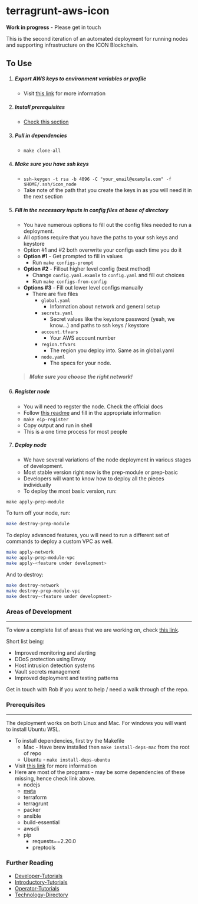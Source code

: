 # terragrunt-aws-icon

**Work in progress** - Please get in touch 

This is the second iteration of an automated deployment for running nodes and supporting infrastructure on the ICON Blockchain. 

## To Use 

1. ##### Export AWS keys to environment variables or profile 
	- Visit [this link](https://www.notion.so/insightbxplanning/AWS-Keys-Tutorial-175fa12e9b5b43509235a97fca275653) for more information 
2. ##### Install prerequisites 
	- [Check this section](#prerequisites)
3. ##### Pull in dependencies 
    - `make clone-all`
4. ##### Make sure you have ssh keys
	- `ssh-keygen -t rsa -b 4096 -C "your_email@example.com" -f $HOME/.ssh/icon_node`
	- Take note of the path that you create the keys in as you will need it in the next section

5. #####  Fill in the necessary inputs in config files at base of directory 
    - You have numerous options to fill out the config files needed to run a deployment.
    - All options require that you have the paths to your ssh keys and keystore
    - Option #1 and #2 both overwrite your configs each time you do it 
    - **Option #1** - Get prompted to fill in values 
        - Run `make configs-prompt`
    - **Option #2** - Fillout higher level config (best method)
        - Change `config.yaml.examle` to `config.yaml` and fill out choices 
        - Run `make configs-from-config`
    - **Options #3** - Fill out lower level configs manually 
        - There are five files 
            - `global.yaml`
                - Information about network and general setup  
            - `secrets.yaml`
                - Secret values like the keystore password (yeah, we know...) and paths to ssh keys / keystore 
            - `account.tfvars`
                - Your AWS account number
            - `region.tfvars`
                - The region you deploy into.  Same as in global.yaml
            - `node.yaml`
                - The specs for your node. 
	> ##### Make sure you choose the right network!
6. ##### Register node
	- You will need to regster the node.  Check the official docs 
	- Follow [this readme](icon/register/README.md) and fill in the appropriate information 
	- `make eip-register` 
	- Copy output and run in shell 
	- This is a one time process for most people 
	
7. ##### Deploy node
	- We have several variations of the node deployment in various stages of development.  
	- Most stable version right now is the prep-module or prep-basic 
	- Developers will want to know how to deploy all the pieces individually 
	- To deploy the most basic version, run:

```
make apply-prep-module
```

To turn off your node, run:
```bash
make destroy-prep-module
```

To deploy advanced features, you will need to run a different set of commands to deploy a custom VPC as well. 

```bash
make apply-network 
make apply-prep-module-vpc 
make apply-<feature under development> 
```
And to destroy:
```bash
make destroy-network 
make destroy-prep-module-vpc 
make destroy-<feature under development> 
```

### Areas of Development 
---
To view a complete list of areas that we are working on, check [this link](https://www.notion.so/insightbxplanning/ec755b12bffa4cfca2026b76f035b096?v=bc2712a04ccb468f9847f0cc5a4912cd). 

Short list being: 
- Improved monitoring and alerting 
- DDoS protection using Envoy 
- Host intrusion detection systems
- Vault secrets management 
- Improved deployment and testing patterns 

Get in touch with Rob if you want to help / need a walk through of the repo. 

### Prerequisites
---
The deployment works on both Linux and Mac. For windows you will want to install Ubuntu WSL.  
- To install dependencies, first try the Makefile
    - Mac - Have brew installed then `make install-deps-mac` from the root of repo 
    - Ubuntu - `make install-deps-ubuntu`
- Visit [this link](https://www.notion.so/insightbxplanning/Installing-Prerequisites-0def287ace304b4b98326b743f88d30b) for more information 
- Here are most of the programs - may be some dependencies of these missing, hence check link above. 
	- nodejs 
	- [meta](https://github.com/mateodelnorte/meta)
	- terraform
	- terragrunt 
	- packer 
	- ansible 
	- build-essential 
	- awscli 
	- pip 
		- requests==2.20.0
		- preptools 

### Further Reading 

- [Developer-Tutorials](https://www.notion.so/insightbxplanning/Developer-Tutorials-bd090555d1a841b48e34d3b675c58f94)
- [Introductory-Tutorials](https://www.notion.so/insightbxplanning/Introductory-Tutorials-0416f96a30ee485f9e30c3a75b4910bf)
- [Operator-Tutorials](https://www.notion.so/insightbxplanning/Operator-Tutorials-bc2b8b1d0f344b6cab3da2cb193eb3ab)
- [Technology-Directory](https://www.notion.so/insightbxplanning/Technology-Directory-acc71617035743ae858c0699e4de4bab)
